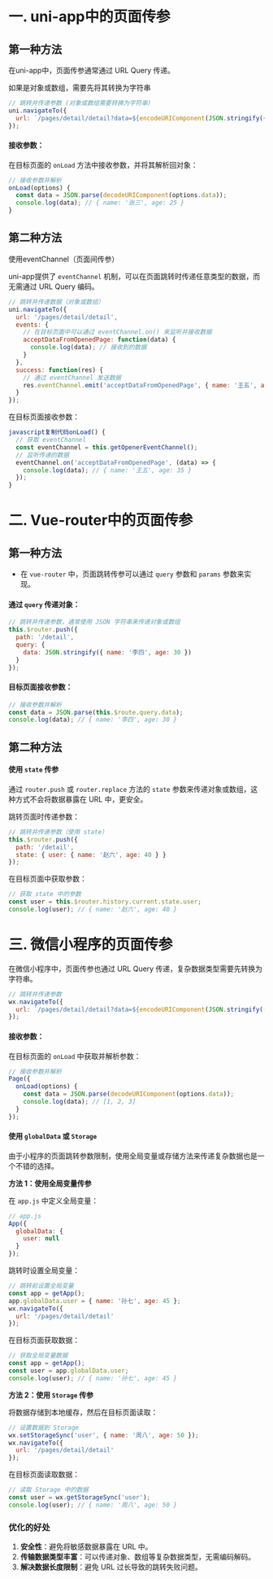 # 一. uni-app中的页面传参

## 第一种方法

在uni-app中，页面传参通常通过 URL Query 传递。

如果是对象或数组，需要先将其转换为字符串

```js
// 跳转并传递参数 (对象或数组需要转换为字符串)
uni.navigateTo({
  url: `/pages/detail/detail?data=${encodeURIComponent(JSON.stringify({ name: '张三', age: 25 }))}`
});
```

#### 接收参数：

在目标页面的 `onLoad` 方法中接收参数，并将其解析回对象：

```js
// 接收参数并解析
onLoad(options) {
  const data = JSON.parse(decodeURIComponent(options.data));
  console.log(data); // { name: '张三', age: 25 }
}
```

## 第二种方法

使用eventChannel（页面间传参）

uni-app提供了 `eventChannel` 机制，可以在页面跳转时传递任意类型的数据，而无需通过 URL Query 编码。

```js
// 跳转并传递数据（对象或数组）
uni.navigateTo({
  url: '/pages/detail/detail',
  events: {
    // 在目标页面中可以通过 eventChannel.on() 来监听并接收数据
    acceptDataFromOpenedPage: function(data) {
      console.log(data); // 接收到的数据
    }
  },
  success: function(res) {
    // 通过 eventChannel 发送数据
    res.eventChannel.emit('acceptDataFromOpenedPage', { name: '王五', age: 35 });
  }
});
```

在目标页面接收参数：

```js
javascript复制代码onLoad() {
  // 获取 eventChannel
  const eventChannel = this.getOpenerEventChannel();
  // 监听传递的数据
  eventChannel.on('acceptDataFromOpenedPage', (data) => {
    console.log(data); // { name: '王五', age: 35 }
  });
}
```



# 二. Vue-router中的页面传参

## 第一种方法

- 在 `vue-router` 中，页面跳转传参可以通过 `query` 参数和 `params` 参数来实现。

#### 通过 `query` 传递对象：

```js
// 跳转并传递参数，通常使用 JSON 字符串来传递对象或数组
this.$router.push({
  path: '/detail',
  query: {
    data: JSON.stringify({ name: '李四', age: 30 })
  }
});
```

#### 目标页面接收参数：

```js
// 接收参数并解析
const data = JSON.parse(this.$route.query.data);
console.log(data); // { name: '李四', age: 30 }
```



## 第二种方法

#### 使用 `state` 传参

通过 `router.push` 或 `router.replace` 方法的 `state` 参数来传递对象或数组，这种方式不会将数据暴露在 URL 中，更安全。

跳转页面时传递参数：

```js
// 跳转并传递参数（使用 state）
this.$router.push({
  path: '/detail',
  state: { user: { name: '赵六', age: 40 } }
});
```

在目标页面中获取参数：

```js
// 获取 state 中的参数
const user = this.$router.history.current.state.user;
console.log(user); // { name: '赵六', age: 40 }
```



# 三. 微信小程序的页面传参

在微信小程序中，页面传参也通过 URL Query 传递，复杂数据类型需要先转换为字符串。

```js
// 跳转并传递参数
wx.navigateTo({
  url: `/pages/detail/detail?data=${encodeURIComponent(JSON.stringify([1, 2, 3]))}`
});
```

#### 接收参数：

在目标页面的 `onLoad` 中获取并解析参数：

```js
// 接收参数并解析
Page({
  onLoad(options) {
    const data = JSON.parse(decodeURIComponent(options.data));
    console.log(data); // [1, 2, 3]
  }
});
```

#### 使用 `globalData` 或 `Storage`

由于小程序的页面跳转参数限制，使用全局变量或存储方法来传递复杂数据也是一个不错的选择。

**方法 1：使用全局变量传参**

在 `app.js` 中定义全局变量：

```js
// app.js
App({
  globalData: {
    user: null
  }
});
```

跳转时设置全局变量：

```js
// 跳转前设置全局变量
const app = getApp();
app.globalData.user = { name: '孙七', age: 45 };
wx.navigateTo({
  url: '/pages/detail/detail'
});
```

在目标页面获取数据：

```js
// 获取全局变量数据
const app = getApp();
const user = app.globalData.user;
console.log(user); // { name: '孙七', age: 45 }
```

**方法 2：使用 `Storage` 传参**

将数据存储到本地缓存，然后在目标页面读取：

```js
// 设置数据到 Storage
wx.setStorageSync('user', { name: '周八', age: 50 });
wx.navigateTo({
  url: '/pages/detail/detail'
});
```

在目标页面读取数据：

```js
// 读取 Storage 中的数据
const user = wx.getStorageSync('user');
console.log(user); // { name: '周八', age: 50 }
```

### 优化的好处

1. **安全性**：避免将敏感数据暴露在 URL 中。
2. **传输数据类型丰富**：可以传递对象、数组等复杂数据类型，无需编码解码。
3. **解决数据长度限制**：避免 URL 过长导致的跳转失败问题。